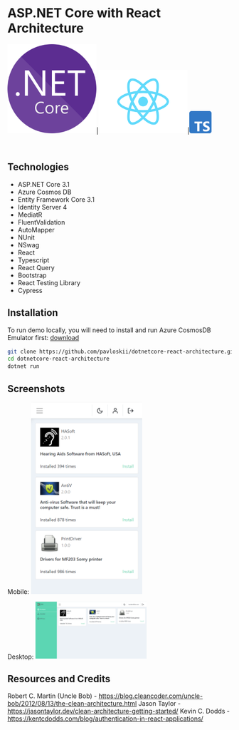 # ASP.NET Core with React Architecture

<img  src="./docs/images/dotnetcore.png"  alt="dotnet core"  width="200" >|<img  src="./docs/images/react.png"  alt="React logo"  width="200" >|<img  src="./docs/images/typescript.png"  alt="Vuejs logo"  height="50" >

<br/>

## Technologies

* ASP.NET Core 3.1
* Azure Cosmos DB
* Entity Framework Core 3.1
* Identity Server 4
* MediatR
* FluentValidation
* AutoMapper
* NUnit
* NSwag
* React
* Typescript
* React Query
* Bootstrap
* React Testing Library
* Cypress


## Installation

To run demo locally, you will need to install and run Azure CosmosDB Emulator first: [download](https://docs.microsoft.com/en-us/azure/cosmos-db/local-emulator?tabs=cli%2Cssl-netstd21)

```bash
git clone https://github.com/pavloskii/dotnetcore-react-architecture.git
cd dotnetcore-react-architecture
dotnet run
```

## Screenshots

Mobile:
<img  src="./docs/screenshots/home-screen-mobile.png"  alt="application screenshot mobile"  width="250" >

Desktop:
<img  src="./docs/screenshots/home-screen.png"  alt="application screenshot desktop"  width="250" >


## Resources and Credits

Robert C. Martin (Uncle Bob) - https://blog.cleancoder.com/uncle-bob/2012/08/13/the-clean-architecture.html
Jason Taylor - https://jasontaylor.dev/clean-architecture-getting-started/
Kevin C. Dodds - https://kentcdodds.com/blog/authentication-in-react-applications/
